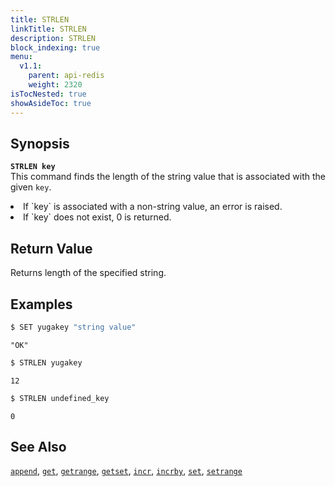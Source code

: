 ```yaml
---
title: STRLEN
linkTitle: STRLEN
description: STRLEN
block_indexing: true
menu:
  v1.1:
    parent: api-redis
    weight: 2320
isTocNested: true
showAsideToc: true
---
```


## Synopsis
<b>`STRLEN key`</b><br>
This command finds the length of the string value that is associated with the given `key`.
<li> If `key` is associated with a non-string value, an error is raised.</li>
<li> If `key` does not exist, 0 is returned.</li>

## Return Value
Returns length of the specified string.

## Examples

```sh
$ SET yugakey "string value"
```

```
"OK"
```

```sh
$ STRLEN yugakey
```

```
12
```

```sh
$ STRLEN undefined_key
```

```
0
```

## See Also
[`append`](../append/), [`get`](../get/), [`getrange`](../getrange/), [`getset`](../getset/), [`incr`](../incr/), [`incrby`](../incrby/), [`set`](../set/), [`setrange`](../setrange/)
